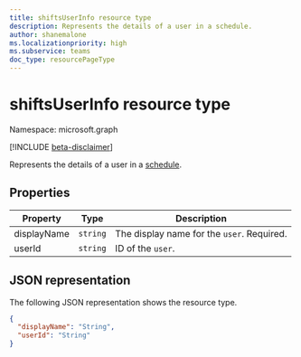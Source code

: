 ```yaml
---
title: shiftsUserInfo resource type
description: Represents the details of a user in a schedule.
author: shanemalone
ms.localizationpriority: high
ms.subservice: teams
doc_type: resourcePageType
---
```


# shiftsUserInfo resource type

Namespace: microsoft.graph

[!INCLUDE [beta-disclaimer](../../includes/beta-disclaimer.md)]

Represents the details of a user in a [schedule](schedule.md).

## Properties

| Property             | Type                          | Description            |
| -------------------- | ----------------------------- | ---------------------- |
| displayName          | `string`                      | The display name for the `user`. Required.      |
| userId    | `string`                      | ID of the `user`.  

## JSON representation

The following JSON representation shows the resource type.

<!-- {
  "blockType": "resource",
  "@odata.type": "microsoft.graph.shiftsUserInfo"
}-->

```json
{
  "displayName": "String",
  "userId": "String"
}
```

<!-- uuid: 8fcb5dbc-d5aa-4681-8e31-b001d5168d79
2015-10-25 14:57:30 UTC -->

<!--
{
  "type": "#page.annotation",
  "description": "shiftsUserInfo resource",
  "keywords": "",
  "section": "documentation",
  "tocPath": "",
  "suppressions": []
}
-->
